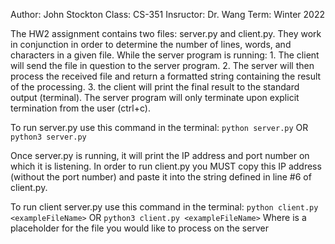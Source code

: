 Author: John Stockton
Class: CS-351
Insructor: Dr. Wang
Term: Winter 2022

The HW2 assignment contains two files: server.py and client.py. They work in conjunction
    in order to determine the number of lines, words, and characters in a given file.
    While the server program is running:
        1. The client will send the file in question to the server program.
        2. The server will then process the received file and return a formatted string
           containing the result of the processing.
        3. the client will print the final result to the standard output (terminal).
    The server program will only terminate upon explicit termination from the user (ctrl+c).

To run server.py use this command in the terminal:
    `python server.py` OR `python3 server.py`

Once server.py is running, it will print the IP address and port number
    on which it is listening. In order to run client.py you MUST copy this
    IP address (without the port number) and paste it into the string defined
    in line #6 of client.py. 

To run client server.py use this command in the terminal:
    `python client.py <exampleFileName>` OR `python3 client.py <exampleFileName>`
    Where <exampleFileName> is a placeholder for the file you would like 
    to process on the server